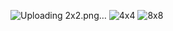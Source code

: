 ![Uploading 2x2.png…]()
![4x4](https://github.com/murtaza-1/PF-FALL-23/assets/142867464/85bee951-ffd4-4dd6-ae6b-48a20c2e3641)
![8x8](https://github.com/murtaza-1/PF-FALL-23/assets/142867464/2b9dcaa4-4d6e-4615-990e-b801b6489173)
